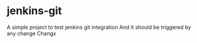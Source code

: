# jenkins-git
A simple project to test jenkins git integration
And it should be triggered by any change
Changx
